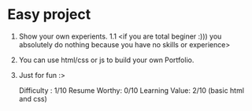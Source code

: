 # Easy project

1. Show your own experients.
    1.1 <if you are total beginer :))) you absolutely do nothing because you have no skills or experience>

2. You can use html/css or js to build your own Portfolio.

3. Just for fun :>

    Difficulty : 1/10
    Resume Worthy: 0/10
    Learning Value: 2/10 (basic html and css)

